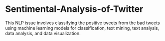 # Sentimental-Analysis-of-Twitter
This NLP issue involves classifying the positive tweets from the bad tweets using machine learning models for classification, text mining, text analysis, data analysis, and data visualization.
